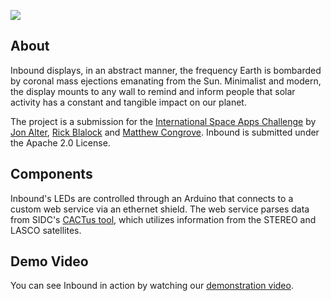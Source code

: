 ![](https://raw.github.com/mcongrove/Inbound/master/inbound.png)

About
-----

Inbound displays, in an abstract manner, the frequency Earth is bombarded by coronal mass ejections emanating from the Sun. Minimalist and modern, the display mounts to any wall to remind and inform people that solar activity has a constant and tangible impact on our planet.

The project is a submission for the [International Space Apps Challenge](http://spaceappschallenge.com) by [Jon Alter](https://github.com/jalter), [Rick Blalock](https://github.com/rblalock) and [Matthew Congrove](https://github.com/mcongrove). Inbound is submitted under the Apache 2.0 License.

Components
----------

Inbound's LEDs are controlled through an Arduino that connects to a custom web service via an ethernet shield. The web service parses data from SIDC's [CACTus tool](http://www.sidc.oma.be/cactus/), which utilizes information from the STEREO and LASCO satellites.

Demo Video
----------

You can see Inbound in action by watching our [demonstration video](https://vimeo.com/64515087).
